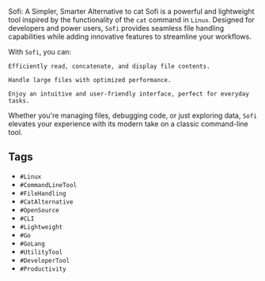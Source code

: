 Sofi: A Simpler, Smarter Alternative to cat Sofi is a powerful and lightweight tool inspired by the functionality of the `cat` command in `Linux`. Designed for developers and power users, `Sofi` provides seamless file handling capabilities while adding innovative features to streamline your workflows.

With `Sofi`, you can:

    Efficiently read, concatenate, and display file contents.

    Handle large files with optimized performance.

    Enjoy an intuitive and user-friendly interface, perfect for everyday tasks.

Whether you're managing files, debugging code, or just exploring data, `Sofi` elevates your experience with its modern take on a classic command-line tool.
## Tags
- `#Linux`
- `#CommandLineTool`
- `#FileHandling`
- `#CatAlternative`
- `#OpenSource`
- `#CLI`
- `#Lightweight`
- `#Go`
- `#GoLang`
- `#UtilityTool`
- `#DeveloperTool`
- `#Productivity`
